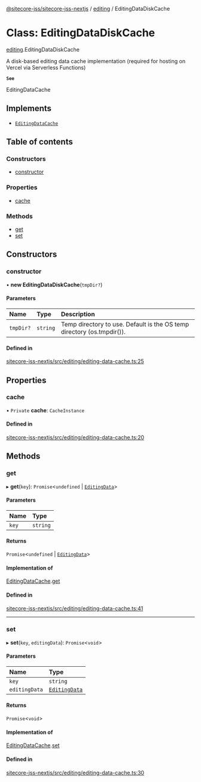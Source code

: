 [@sitecore-jss/sitecore-jss-nextjs](../README.md) / [editing](../modules/editing.md) / EditingDataDiskCache

# Class: EditingDataDiskCache

[editing](../modules/editing.md).EditingDataDiskCache

A disk-based editing data cache implementation (required for hosting on Vercel via Serverless Functions)

**`See`**

EditingDataCache

## Implements

- [`EditingDataCache`](../interfaces/editing.EditingDataCache.md)

## Table of contents

### Constructors

- [constructor](editing.EditingDataDiskCache.md#constructor)

### Properties

- [cache](editing.EditingDataDiskCache.md#cache)

### Methods

- [get](editing.EditingDataDiskCache.md#get)
- [set](editing.EditingDataDiskCache.md#set)

## Constructors

### constructor

• **new EditingDataDiskCache**(`tmpDir?`)

#### Parameters

| Name | Type | Description |
| :------ | :------ | :------ |
| `tmpDir?` | `string` | Temp directory to use. Default is the OS temp directory (os.tmpdir()). |

#### Defined in

[sitecore-jss-nextjs/src/editing/editing-data-cache.ts:25](https://github.com/Sitecore/jss/blob/48835bfd8/packages/sitecore-jss-nextjs/src/editing/editing-data-cache.ts#L25)

## Properties

### cache

• `Private` **cache**: `CacheInstance`

#### Defined in

[sitecore-jss-nextjs/src/editing/editing-data-cache.ts:20](https://github.com/Sitecore/jss/blob/48835bfd8/packages/sitecore-jss-nextjs/src/editing/editing-data-cache.ts#L20)

## Methods

### get

▸ **get**(`key`): `Promise`<`undefined` \| [`EditingData`](../modules/editing.md#editingdata)\>

#### Parameters

| Name | Type |
| :------ | :------ |
| `key` | `string` |

#### Returns

`Promise`<`undefined` \| [`EditingData`](../modules/editing.md#editingdata)\>

#### Implementation of

[EditingDataCache](../interfaces/editing.EditingDataCache.md).[get](../interfaces/editing.EditingDataCache.md#get)

#### Defined in

[sitecore-jss-nextjs/src/editing/editing-data-cache.ts:41](https://github.com/Sitecore/jss/blob/48835bfd8/packages/sitecore-jss-nextjs/src/editing/editing-data-cache.ts#L41)

___

### set

▸ **set**(`key`, `editingData`): `Promise`<`void`\>

#### Parameters

| Name | Type |
| :------ | :------ |
| `key` | `string` |
| `editingData` | [`EditingData`](../modules/editing.md#editingdata) |

#### Returns

`Promise`<`void`\>

#### Implementation of

[EditingDataCache](../interfaces/editing.EditingDataCache.md).[set](../interfaces/editing.EditingDataCache.md#set)

#### Defined in

[sitecore-jss-nextjs/src/editing/editing-data-cache.ts:30](https://github.com/Sitecore/jss/blob/48835bfd8/packages/sitecore-jss-nextjs/src/editing/editing-data-cache.ts#L30)
